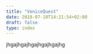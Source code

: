```yaml
---
title: "VeniceQuest"
date: 2018-07-10T14:21:54+02:00
draft: false
type: index
---
```

jhgajhgajhgajhgajhgajhg
